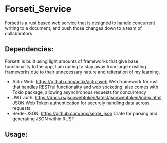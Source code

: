 # Forseti_Service
Forseti is a rust based web service that is designed to handle concurrent writing to a document, and push those changes down to a team of collaborators 

## Dependencies:
Forsetti is built using light amounts of frameworks that give base functionality to the app, I am opting to stay away from large exisiting frameworks due to their unnecessary nature and reiteration of my learning.

- Actix Web: https://github.com/actix/actix-web
  Web framework for rust that handles RESTful functionality and web socketing, also comes with Tokio package, allowing asynchronous requests for concurrency
- JWT auth: https://docs.rs/jsonwebtoken/latest/jsonwebtoken/index.html
  JSON Web Token authentication for securely handling data across requests.
- Serde-JSON: https://github.com/nox/serde_json 
  Crate for parsing and generating JSON within RUST 

## Usage:



